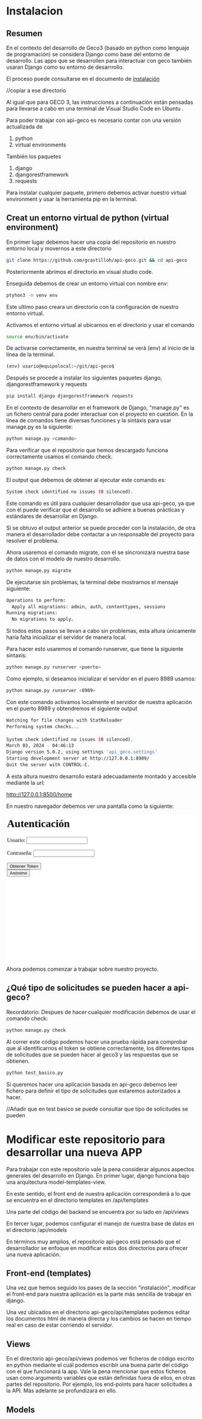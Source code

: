 # Instalacion

## Resumen

En el contexto del desarrollo de Geco3 (basado en python como lenguaje de programación) se considera Django como base del entorno de desarrollo. Las apps que se desarrollen para interactuar con geco también usaran Django como su entorno de desarrrollo.

El proceso puede consultarse en el documento de [instalación](./documentacion/instalacion/)

//copiar a ese directorio

Al igual que para GECO 3, las instrucciones a continuación están pensadas para llevarse a cabo en una terminal de Visual Studio Code en Ubuntu .

Para poder trabajar con api-geco es necesario contar con una versión actualizada de 

1. python
2. virtual environments

También los paquetes 

1. django
2. djangorestframework 
3. requests

Para instalar cualquier paquete, primero debemos activar nuestro virtual environment y usar la herramienta pip en la terminal.


## Creat un entorno virtual de python (virtual environment)

En primer lugar debemos hacer una copia del repositorio en nuestro entorno local y movernos a este directorio

```sh
git clone https://github.com/gcastilloh/api-geco.git && cd api-geco
```
Posteriormente abrimos el directorio en visual studio code.

Enseguida debemos de crear un entorno virtual con nombre env:

```sh
ptyhon3 -m venv env
```
Este ultimo paso creara un directorio con la configuración de nuestro entorno virtual.

Activamos el entorno virtual al ubicarnos en el directorio y usar el comando

```sh
source env/bin/activate
```

De activarse correctamente, en nuestra terminal se verá (env) al inicio de la línea de la terminal.

```sh
(env) usario@equipolocal:~/git/api-geco$ 
```

Después se procede a instalar los siguientes paquetes django, djangorestframework y requests

```sh
pip install django djangorestframework requests
```

En el contexto de desarrollar en el framework de Django, "manage.py" es un fichero central para poder interactuar con el proyecto en cuestión.
En la línea de comandos tiene diversas funciones y la sintáxis para usar manage.py es la siguiente:

```sh
python manage.py <comando>
```
Para verificar que el repositorio que hemos descargado funciona correctamente usamos el comando check.

```sh
python manage.py check
```
El output que debemos de obtener al ejecutar este comando es:

```sh
System check identified no issues (0 silenced).
```

Este comando es útil para cualquier desarrollador que usa api-geco, ya que con él puede verificar que el desarrollo se adhiere a buenas prácticas y estándares de desarrollar en Django.

Si se obtuvo el output anterior se puede proceder con la instalación, de otra manera el desarrollador debe contactar a un responsable del proyecto para resolver el problema.

Ahora usaremos el comando migrate, con él se sincronizará nuestra base de datos con el modelo de nuestro desarrollo.

```sh
python manage.py migrate
```
De ejecutarse sin problemas, la terminal debe mostrarnos el mensaje siguiente:

```sh
Operations to perform:
  Apply all migrations: admin, auth, contenttypes, sessions
Running migrations:
  No migrations to apply.
```

 Si todos estos pasos se llevan a cabo sin problemas, esta altura únicamente haría falta inicializar el servidor de manera local.

 Para hacer esto usaremos el comando runserver, que tiene la siguiente sintaxis:

```sh
python manage.py runserver <puerto>
```
Como ejemplo, si deseamos inicializar el servidor en el puero 8989 usamos:

```sh
python manage.py runserver <8989>
```

Con este comando activamos localmente el servidor de nuestra aplicación en el puerto 8989 y obtendremos el siguiente output

```sh
Watching for file changes with StatReloader
Performing system checks...

System check identified no issues (0 silenced).
March 03, 2024 - 04:46:13
Django version 5.0.2, using settings 'api_geco.settings'
Starting development server at http://127.0.0.1:8989/
Quit the server with CONTROL-C.
```

A esta altura nuestro desarrollo estará adecuadamente montado y accesible mediante la url:

http://127.0.0.1:8500/home

En nuestro navegador debemos ver una pantalla como la siguiente:

![home](home.png)

Ahora podemos comenzar a trabajar sobre nuestro proyecto.

## ¿Qué tipo de solicitudes se pueden hacer a api-geco?

Recordatorio: Despues de hacer cualquier modificación debemos de usar el comando check:

```sh
python manage.py check
```

Al correr este código podemos hacer una prueba rápida para comprobar que al identificarnos el token se obtiene correctamente, los diferentes tipos de solicitudes que se pueden hacer al geco3 y las respuestas que se obtienen.


```sh
python test_basico.py
```

Si queremos hacer una aplicación basada en api-geco debemos leer fichero para definir el tipo de solicitudes que estaremos autorizados a hacer.

//Añadir que en test basico se puede consultar que tipo de solicitudes se pueden

# Modificar este repositorio para desarrollar una nueva APP

Para trabajar con este repositorio vale la pena considerar algunos aspectos generales del desarrollo en Django. En primer lugar, django funciona bajo una arquitectura model-templates-view.

En este sentido, el front end de nuestra aplicación corresponderá a lo que se encuentra en el directorio templates en /api/templates

Una parte del código del backend se encuentra por su lado en /api/views

En tercer lugar, podemos configurar el manejo de nuestra base de datos en el directorio /api/models

En términos muy amplios, el repositorio api-geco está pensado que el desarrollador se enfoque en modificar estos dos directorios para ofrecer una nueva aplicación.

## Front-end (templates)

Una vez que hemos seguido los pases de la sección "instalación", modificar el front-end para nuestra aplicación es la parte más sencilla de trabajar en django.

Una vez ubicados en el directorio api-geco/api/templates podemos editar los documentos html de manera directa y los cambios se hacen en tiempo real en caso de estar corriendo el servidor.

## Views

En el directorio api-geco/api/views podemos ver ficheros de código escrito en python mediante el cuál podemos escribir una buena parte del código con el que funcionará la app. 
Vale la pena mencionar que estos ficheros usan como argumento variables que están definidas fuera de ellos, en otras partes del repositorio. Por ejemplo, los end-points para hacer solicitudes a la API. Más adelante se profundizará en ello.

## Models

